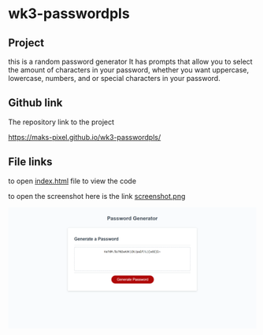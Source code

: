 # wk3-passwordpls

## Project
this is a random password generator
It has prompts that allow you to select the amount of characters in your password, whether you want uppercase, lowercase, numbers, and or special characters in your password.

## Github link
The repository link to the project

https://maks-pixel.github.io/wk3-passwordpls/

## File links
to open [index.html](index.html) file to view the code

to open the screenshot here is the link [screenshot.png](assets/images/screenshot.png)

![Screenshot](assets/images/screenshot.png)
